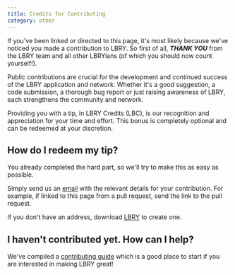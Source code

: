 ```yaml
---
title: Credits for Contributing
category: other
---
```


If you've been linked or directed to this page, it's most likely because we've noticed you made a contribution to LBRY. So first of all, ***THANK YOU*** from the LBRY team and all other LBRYians (of which you should now count yourself!). 

Public contributions are crucial for the development and continued success of the LBRY application and network. Whether it's a good suggestion, a code submission, a thorough bug report or just raising awareness of LBRY, each strengthens the community and network.

Providing you with a tip, in LBRY Credits (LBC), is our recognition and appreciation for your time and effort. This bonus is completely optional and can be redeemed at your discretion. 

## How do I redeem my tip?

You already completed the hard part, so we'll try to make this as easy as possible.

Simply send us an [email](mailto:hello@lbry.io) with the relevant details for your contribution. For example, if linked to this page from a pull request, send the link to the pull request.

If you don't have an address, download [LBRY](https://lbry.io/get) to create one. 

## I haven't contributed yet. How can I help?

We've compiled a [contributing guide](https://lbry.io/faq/contributing) which is a good place to start if you are interested in making LBRY great! 

